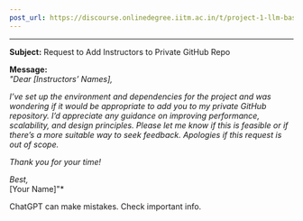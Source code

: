 ```yaml
---
post_url: https://discourse.onlinedegree.iitm.ac.in/t/project-1-llm-based-automation-agent-discussion-thread-tds-jan-2025/164277/31
---
```

---

**Subject:** Request to Add Instructors to Private GitHub Repo

**Message:**  
*"Dear [Instructors’ Names],*

*I’ve set up the environment and dependencies for the project and was wondering if it would be appropriate to add you to my private GitHub repository. I’d appreciate any guidance on improving performance, scalability, and design principles. Please let me know if this is feasible or if there’s a more suitable way to seek feedback. Apologies if this request is out of scope.*

*Thank you for your time!*

*Best,*  
[Your Name]"\*

ChatGPT can make mistakes. Check important info.